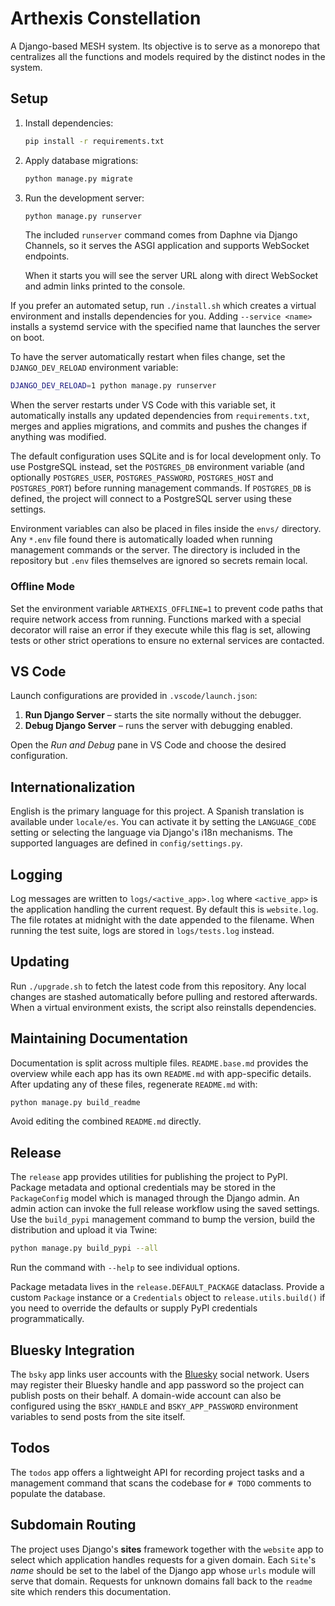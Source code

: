 # Arthexis Constellation

A Django-based MESH system. Its objective is to serve as a monorepo that centralizes all the functions and models required by the distinct nodes in the system.

## Setup

1. Install dependencies:
   ```bash
   pip install -r requirements.txt
   ```
2. Apply database migrations:
   ```bash
   python manage.py migrate
   ```
3. Run the development server:
   ```bash
   python manage.py runserver
   ```

    The included `runserver` command comes from Daphne via Django Channels,
    so it serves the ASGI application and supports WebSocket endpoints.

   When it starts you will see the server URL along with direct WebSocket
   and admin links printed to the console.

If you prefer an automated setup, run `./install.sh` which creates a
virtual environment and installs dependencies for you.  Adding
`--service <name>` installs a systemd service with the specified name
that launches the server on boot.

   To have the server automatically restart when files change, set
   the `DJANGO_DEV_RELOAD` environment variable:

   ```bash
   DJANGO_DEV_RELOAD=1 python manage.py runserver
   ```

   When the server restarts under VS Code with this variable set, it
   automatically installs any updated dependencies from
   `requirements.txt`, merges and applies migrations, and commits and
   pushes the changes if anything was modified.

The default configuration uses SQLite and is for local development only.
To use PostgreSQL instead, set the `POSTGRES_DB` environment variable (and
optionally `POSTGRES_USER`, `POSTGRES_PASSWORD`, `POSTGRES_HOST` and
`POSTGRES_PORT`) before running management commands. If `POSTGRES_DB` is
defined, the project will connect to a PostgreSQL server using these
settings.

Environment variables can also be placed in files inside the `envs/` directory.
Any `*.env` file found there is automatically loaded when running management
commands or the server. The directory is included in the repository but `.env`
files themselves are ignored so secrets remain local.

### Offline Mode

Set the environment variable `ARTHEXIS_OFFLINE=1` to prevent code paths that
require network access from running. Functions marked with a special decorator
will raise an error if they execute while this flag is set, allowing tests or
other strict operations to ensure no external services are contacted.

## VS Code

Launch configurations are provided in `.vscode/launch.json`:

1. **Run Django Server** – starts the site normally without the debugger.
2. **Debug Django Server** – runs the server with debugging enabled.

Open the *Run and Debug* pane in VS Code and choose the desired configuration.

## Internationalization

English is the primary language for this project.  A Spanish translation is
available under `locale/es`.  You can activate it by setting the `LANGUAGE_CODE`
setting or selecting the language via Django's i18n mechanisms.  The supported
languages are defined in `config/settings.py`.

## Logging

Log messages are written to `logs/<active_app>.log` where `<active_app>` is the
application handling the current request. By default this is `website.log`. The
file rotates at midnight with the date appended to the filename. When running
the test suite, logs are stored in `logs/tests.log` instead.

## Updating

Run `./upgrade.sh` to fetch the latest code from this repository. Any
local changes are stashed automatically before pulling and restored
afterwards.  When a virtual environment exists, the script also
reinstalls dependencies.

## Maintaining Documentation

Documentation is split across multiple files. `README.base.md` provides the
overview while each app has its own `README.md` with app-specific details.
After updating any of these files, regenerate `README.md` with:

```bash
python manage.py build_readme
```

Avoid editing the combined `README.md` directly.

## Release

The `release` app provides utilities for publishing the project to PyPI.
Package metadata and optional credentials may be stored in the
`PackageConfig` model which is managed through the Django admin. An admin
action can invoke the full release workflow using the saved settings. Use the
`build_pypi` management command to bump the version, build the distribution and
upload it via Twine:

```bash
python manage.py build_pypi --all
```

Run the command with `--help` to see individual options.

Package metadata lives in the `release.DEFAULT_PACKAGE` dataclass. Provide a
custom `Package` instance or a `Credentials` object to `release.utils.build()` if
you need to override the defaults or supply PyPI credentials programmatically.

## Bluesky Integration

The `bsky` app links user accounts with the [Bluesky](https://bsky.app) social
network. Users may register their Bluesky handle and app password so the project
can publish posts on their behalf. A domain-wide account can also be configured
using the `BSKY_HANDLE` and `BSKY_APP_PASSWORD` environment variables to send
posts from the site itself.

## Todos

The `todos` app offers a lightweight API for recording project tasks and a
management command that scans the codebase for `# TODO` comments to populate the
database.

## Subdomain Routing

The project uses Django's **sites** framework together with the `website`
app to select which application handles requests for a given domain.  Each
`Site`'s *name* should be set to the label of the Django app whose `urls`
module will serve that domain.  Requests for unknown domains fall back to
the `readme` site which renders this documentation.

